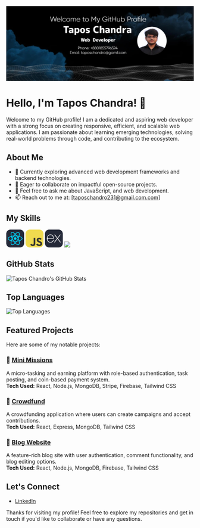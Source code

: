 
<img src="./images/Github-bg.jpg">

# Hello, I'm Tapos Chandra! 👋

Welcome to my GitHub profile! I am a dedicated and aspiring web developer with a strong focus on creating responsive, efficient, and scalable web applications. I am passionate about learning emerging technologies, solving real-world problems through code, and contributing to the ecosystem.

## About Me

- 🌱 Currently exploring advanced web development frameworks and backend technologies.
- 👯 Eager to collaborate on impactful open-source projects.
- 💬 Feel free to ask me about JavaScript, and web development.
- 📫 Reach out to me at: [taposchandro231@gmail.com.com]

## My Skills 
 <img src="./icons/React-Dark.svg" width="48"> 
<img src="./icons/JavaScript.svg" width="48">
<img src="./icons/ExpressJS-Dark.svg" width="48">   
<img src="./icons/PhpStorm-Dark.svg" width="48">

## GitHub Stats

![Tapos Chandro's GitHub Stats](https://github-readme-stats.vercel.app/api?username=tapos-chandro&show_icons=true&theme=radical)

## Top Languages

![Top Languages](https://github-readme-stats.vercel.app/api/top-langs/?username=tapos-chandro&layout=compact&theme=radical)

## Featured Projects

Here are some of my notable projects:

### 🔹 [Mini Missions](https://mini-missions.netlify.app/)
A micro-tasking and earning platform with role-based authentication, task posting, and coin-based payment system.  
**Tech Used:** React, Node.js, MongoDB, Stripe, Firebase, Tailwind CSS

### 🔹 [Crowdfund](https://helpful-mooncake-cfc5b8.netlify.app/)
A crowdfunding application where users can create campaigns and accept contributions.  
**Tech Used:** React, Express, MongoDB, Tailwind CSS

### 🔹 [Blog Website](https://blog-wibsite.netlify.app/)
A feature-rich blog site with user authentication, comment functionality, and blog editing options.  
**Tech Used:** React, Node.js, MongoDB, Firebase, Tailwind CSS

## Let's Connect

- [LinkedIn](https://www.linkedin.com/in/tapos-chandro)

Thanks for visiting my profile! Feel free to explore my repositories and get in touch if you'd like to collaborate or have any questions.
